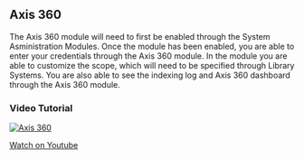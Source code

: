 ## Axis 360

The Axis 360 module will need to first be enabled through the System Asministration Modules. Once the module has been enabled, you are able to enter your credentials through the Axis 360 module. In the module you are able to customize the scope, which will need to be specified through Library Systems. You are also able to see the indexing log and Axis 360 dashboard through the Axis 360 module.

### Video Tutorial

[![Axis 360](/manual/images/Axis-360.jpg)](https://youtu.be/w8cF7XThMAY)

[Watch on Youtube](https://youtu.be/w8cF7XThMAY)

